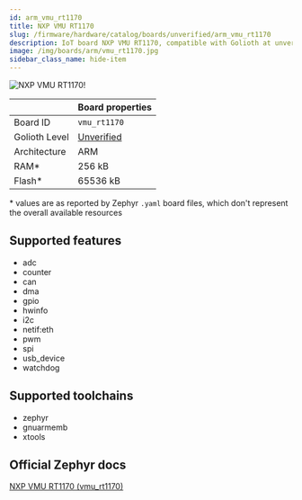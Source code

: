 ```yaml
---
id: arm_vmu_rt1170
title: NXP VMU RT1170
slug: /firmware/hardware/catalog/boards/unverified/arm_vmu_rt1170
description: IoT board NXP VMU RT1170, compatible with Golioth at unverified level.
image: /img/boards/arm/vmu_rt1170.jpg
sidebar_class_name: hide-item
---
```


[//]: # (This is an auto-generated file, do not edit! Changes to it will be lost upon re-generation)

![NXP VMU RT1170!](/img/boards/arm/vmu_rt1170.jpg "NXP VMU RT1170")

|                | Board properties     |
| -------------  | -------------------- |
| Board ID       | `vmu_rt1170` |
| Golioth Level  | [Unverified](/firmware/hardware#unverified-boards) |
| Architecture   | ARM |
| RAM*           | 256 kB |
| Flash*         | 65536 kB |

\* values are as reported by Zephyr `.yaml` board files, which don't represent the overall available resources



## Supported features

* adc
* counter
* can
* dma
* gpio
* hwinfo
* i2c
* netif:eth
* pwm
* spi
* usb_device
* watchdog

## Supported toolchains

* zephyr
* gnuarmemb
* xtools

## Official Zephyr docs

[NXP VMU RT1170 (vmu_rt1170)](https://docs.zephyrproject.org/3.6.0/boards/arm/vmu_rt1170/doc/index.html)
